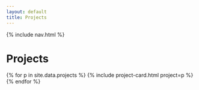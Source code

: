 ```yaml
---
layout: default
title: Projects
---
```

{% include nav.html %}

# Projects
<div class="grid">
  {% for p in site.data.projects %}
    {% include project-card.html project=p %}
  {% endfor %}
</div>
